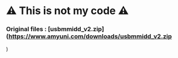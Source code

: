 # ⚠️ This is not my code ⚠️

### Original files : [usbmmidd_v2.zip](https://www.amyuni.com/downloads/usbmmidd_v2.zip
)
